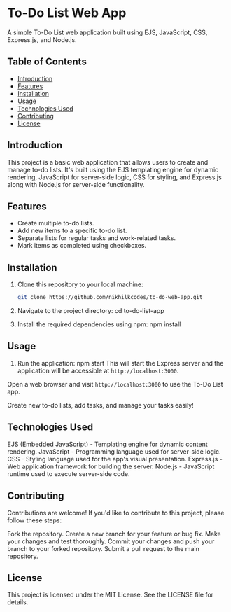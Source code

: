 # To-Do List Web App

A simple To-Do List web application built using EJS, JavaScript, CSS, Express.js, and Node.js.

## Table of Contents

- [Introduction](#introduction)
- [Features](#features)
- [Installation](#installation)
- [Usage](#usage)
- [Technologies Used](#technologies-used)
- [Contributing](#contributing)
- [License](#license)

## Introduction

This project is a basic web application that allows users to create and manage to-do lists. It's built using the EJS templating engine for dynamic rendering, JavaScript for server-side logic, CSS for styling, and Express.js along with Node.js for server-side functionality.

## Features

- Create multiple to-do lists.
- Add new items to a specific to-do list.
- Separate lists for regular tasks and work-related tasks.
- Mark items as completed using checkboxes.

## Installation

1. Clone this repository to your local machine:

   ```bash
   git clone https://github.com/nikhilkcodes/to-do-web-app.git
2. Navigate to the project directory:
   cd to-do-list-app
3. Install the required dependencies using npm:
   npm install
## Usage
1. Run the application:
   npm start
This will start the Express server and the application will be accessible at `http://localhost:3000`.

Open a web browser and visit `http://localhost:3000` to use the To-Do List app.

Create new to-do lists, add tasks, and manage your tasks easily!

## Technologies Used
EJS (Embedded JavaScript) - Templating engine for dynamic content rendering.
JavaScript - Programming language used for server-side logic.
CSS - Styling language used for the app's visual presentation.
Express.js - Web application framework for building the server.
Node.js - JavaScript runtime used to execute server-side code.

## Contributing
Contributions are welcome! If you'd like to contribute to this project, please follow these steps:

Fork the repository.
Create a new branch for your feature or bug fix.
Make your changes and test thoroughly.
Commit your changes and push your branch to your forked repository.
Submit a pull request to the main repository.

## License
This project is licensed under the MIT License. See the LICENSE file for details.
